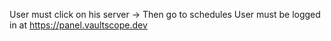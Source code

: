 User must click on his server -> Then go to schedules
User must be logged in at https://panel.vaultscope.dev
